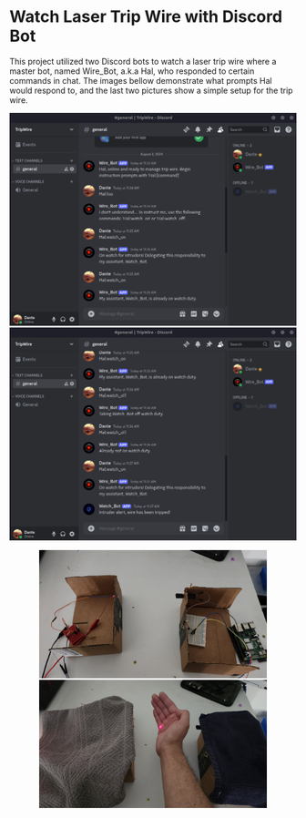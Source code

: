 # Watch Laser Trip Wire with Discord Bot 
This project utilized two Discord bots to watch a laser trip wire where a master bot,
named Wire_Bot, a.k.a Hal, who responded to certain commands in chat. The images bellow demonstrate what prompts Hal would respond to, and the last two pictures show a simple setup for the trip wire.

<p align="center">
  <img title='Bot Chat Ex. One' src=docs/images/image01.png width="600">
  <img title='Bot Chat Ex. Two' src=docs/images/image02.png width="600">
</p>

<p align="center">
  <img title='Trip Wire Pic One' src=docs/images/tripWirePic01.png width="400">
  <img title='Trip Wire Pic Two' src=docs/images/tripWirePic02.png width="400">
</p>